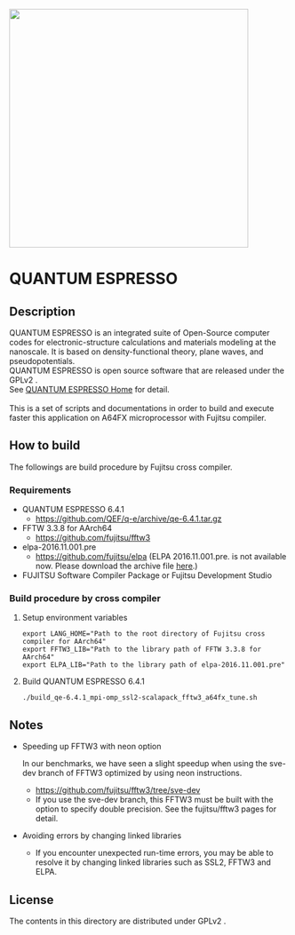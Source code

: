 <a href="https://www.quantum-espresso.org/"><img src="https://www.quantum-espresso.org/project/logos/Quantum_espresso_logo.jpg" width=430></a>

# QUANTUM ESPRESSO


## Description
QUANTUM ESPRESSO is an integrated suite of Open-Source computer codes for electronic-structure calculations and materials modeling at the nanoscale.
It is based on density-functional theory, plane waves, and pseudopotentials. <br>
QUANTUM ESPRESSO is open source software that are released under the GPLv2 . <br>
See [QUANTUM ESPRESSO Home](https://www.quantum-espresso.org/) for detail. <br><br>
This is a set of scripts and documentations in order to build and execute faster this application on A64FX microprocessor with Fujitsu compiler.


## How to build

The followings are build procedure by Fujitsu cross compiler.


### Requirements

- QUANTUM ESPRESSO 6.4.1
  - https://github.com/QEF/q-e/archive/qe-6.4.1.tar.gz
- FFTW 3.3.8 for AArch64
  - https://github.com/fujitsu/fftw3
- elpa-2016.11.001.pre
  - https://github.com/fujitsu/elpa (ELPA 2016.11.001.pre. is not available now. Please download the archive file [here](https://github.com/fujitsu/oss-patches-for-a64fx/wiki/elpa-2016.11.001.pre.tar.gz).)
- FUJITSU Software Compiler Package or Fujitsu Development Studio


### Build procedure by cross compiler

1. Setup environment variables

	```
	export LANG_HOME="Path to the root directory of Fujitsu cross compiler for AArch64"
	export FFTW3_LIB="Path to the library path of FFTW 3.3.8 for AArch64"
	export ELPA_LIB="Path to the library path of elpa-2016.11.001.pre"
	```

2. Build QUANTUM ESPRESSO 6.4.1

	```
	./build_qe-6.4.1_mpi-omp_ssl2-scalapack_fftw3_a64fx_tune.sh
	```


## Notes

- Speeding up FFTW3 with neon option

  In our benchmarks, we have seen a slight speedup when using the sve-dev branch of FFTW3 optimized by using neon instructions.
  - https://github.com/fujitsu/fftw3/tree/sve-dev
  - If you use the sve-dev branch, this FFTW3 must be built with the option to specify double precision. See the fujitsu/fftw3 pages for detail.
- Avoiding errors by changing linked libraries
  - If you encounter unexpected run-time errors, you may be able to resolve it by changing linked libraries such as SSL2, FFTW3 and ELPA.
  
## License

The contents in this directory are distributed under GPLv2 .
